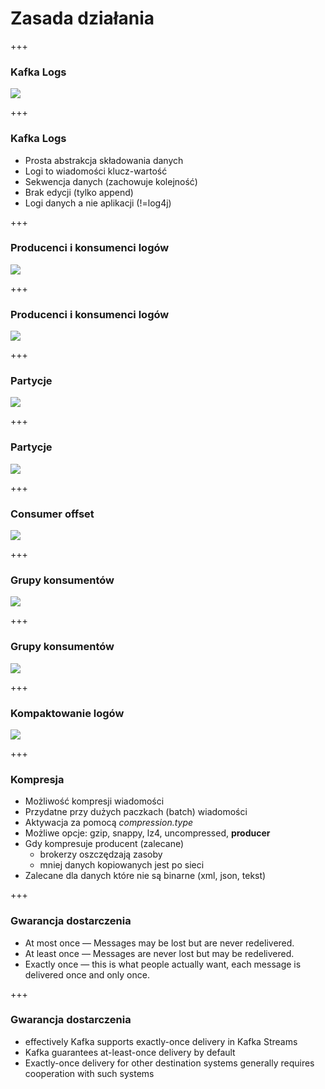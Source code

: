 
# Zasada działania


+++
### Kafka Logs
![](assets/img/how-it-works/log.png)



+++
### Kafka Logs
* Prosta abstrakcja składowania danych
* Logi to wiadomości klucz-wartość
* Sekwencja danych (zachowuje kolejność)
* Brak edycji (tylko append)
* Logi danych a nie aplikacji (!=log4j)



+++
### Producenci i konsumenci logów
![](assets/img/how-it-works/kafka-architecture.png)



+++
### Producenci i konsumenci logów
![](assets/img/how-it-works/log_subscription.png)



+++
### Partycje
![](assets/img/how-it-works/partitioned_log.png)



+++
### Partycje
![](assets/img/how-it-works/log_anatomy.png)



+++
### Consumer offset
![](assets/img/how-it-works/log_consumer.png)



+++
### Grupy konsumentów
![](assets/img/how-it-works/consumer-group.png)



+++
### Grupy konsumentów
![](assets/img/how-it-works/consumer-groups.png)



+++
### Kompaktowanie logów
![](assets/img/how-it-works/log_compaction_0.png)



+++
### Kompresja
* Możliwość kompresji wiadomości
* Przydatne przy dużych paczkach (batch) wiadomości
* Aktywacja za pomocą *compression.type*
* Możliwe opcje: gzip, snappy, lz4, uncompressed, **producer**
* Gdy kompresuje producent (zalecane)
    * brokerzy oszczędzają zasoby
    * mniej danych kopiowanych jest po sieci
* Zalecane dla danych które nie są binarne (xml, json, tekst)



+++
### Gwarancja dostarczenia
* At most once — Messages may be lost but are never redelivered.
* At least once — Messages are never lost but may be redelivered.
* Exactly once — this is what people actually want, each message is delivered once and only once.



+++
### Gwarancja dostarczenia
* effectively Kafka supports exactly-once delivery in Kafka Streams
* Kafka guarantees at-least-once delivery by default
* Exactly-once delivery for other destination systems generally requires cooperation with such systems